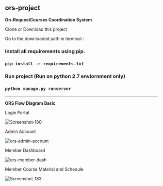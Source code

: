 ## ors-project 
**On-RequestCourses Coordination System**

Clone or Download this project

Go to the downloaded path in terminal :

### Install all requirements using pip.

### `pip install -r requirements.txt`

### Run project (Run on python 2.7 enviornment only)

### `python manage.py runserver`

  
  <hr>
  
  **ORS Flow Diagram Basic**
 
 Login Portal
  
  <img src="https://i.ibb.co/4dVFm1t/Screenshot-180.png" alt="Screenshot-180" border="0">
  
  Admin Account
  
  <img src="https://i.ibb.co/cY2Q8Fg/ors-admin-account.png" alt="ors-admin-account" border="0">
  
  Member Dashboard
  
  <img src="https://i.ibb.co/nMPjypb/ors-member-dash.png" alt="ors-member-dash" border="0">
  
  Member Course Material and Schedule
  
  <img src="https://i.ibb.co/LPZhTzN/Screenshot-183.png" alt="Screenshot-183" border="0">
